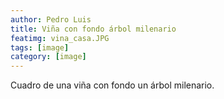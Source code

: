 ```yaml
---
author: Pedro Luis
title: Viña con fondo árbol milenario
featimg: vina_casa.JPG
tags: [image]
category: [image]
---
```

Cuadro de una viña con fondo un árbol milenario.
